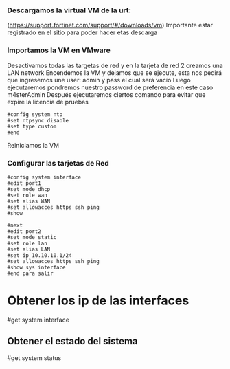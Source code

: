 
### Descargamos la virtual VM de la urt:
(https://support.fortinet.com/support/#/downloads/vm)
Importante estar registrado en el sitio para poder hacer etas descarga 
### Importamos la VM en VMware 
Desactivamos todas las targetas de red y en la tarjeta de red 2 creamos una LAN network
 Encendemos la VM y dejamos que se ejecute, esta nos pedirá que ingresemos une user: admin y pass el cual será vacío
 Luego ejecutaremos pondremos nuestro password de preferencia en este caso m4sterAdmin
 Después ejecutaremos ciertos comando para evitar que expire la licencia de pruebas
 ```
 #config system ntp
 #set ntpsync disable
 #set type custom
 #end
 ```
 Reiniciamos la VM
### Configurar las tarjetas de Red
```
#config system interface
#edit port1
#set mode dhcp
#set role wan
#set alias WAN
#set allowacces https ssh ping
#show

#next
#edit port2
#set mode static
#set role lan
#set alias LAN
#set ip 10.10.10.1/24
#set allowacces https ssh ping
#show sys interface
#end para salir
```
# Obtener los ip de las interfaces
\#get system interface

## Obtener el estado del sistema
\#get system status
